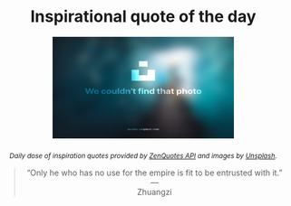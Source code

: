 
<div align="center">

# Inspirational quote of the day

<img src="./data/photo.jpeg" alt="Beautiful nature photo" width="320" height="180">

<sub><i>Daily dose of inspiration quotes provided by [ZenQuotes API](https://zenquotes.io/) and images by [Unsplash](https://unsplash.com/).</i></sub>


<blockquote>&ldquo;Only he who has no use for the empire is fit to be entrusted with it.&rdquo; &mdash; <footer>Zhuangzi</footer></blockquote>

</div>
